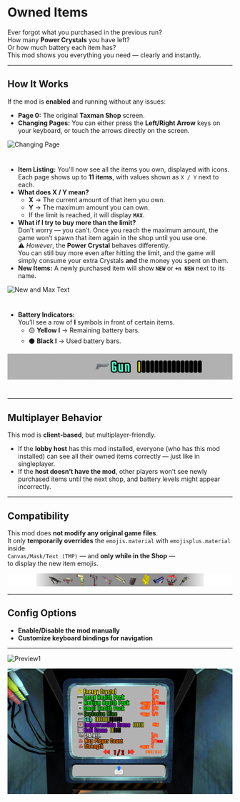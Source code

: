 # Owned Items

Ever forgot what you purchased in the previous run?  
How many **Power Crystals** you have left?  
Or how much battery each item has?  
This mod shows you everything you need — clearly and instantly.

---

## How It Works

If the mod is **enabled** and running without any issues:

- **Page 0:** The original **Taxman Shop** screen.  
- **Changing Pages:** You can either press the **Left/Right Arrow** keys on your keyboard, or touch the arrows directly on the screen.  

![Changing Page](images/changingpage.gif)
#
- **Item Listing:** You'll now see all the items you own, displayed with icons.  
  Each page shows up to **11 items**, with values shown as `X / Y` next to each.  
- **What does X / Y mean?**  
  - **X** → The current amount of that item you own.  
  - **Y** → The maximum amount you can own.  
  - If the limit is reached, it will display **`MAX`**.  
- **What if I try to buy more than the limit?**  
  Don’t worry — you can’t. Once you reach the maximum amount, the game won’t spawn that item again in the shop until you use one.  
  ⚠️ *However*, the **Power Crystal** behaves differently.  
  You can still buy more even after hitting the limit, and the game will simply consume your extra Crystals **and** the money you spent on them.  
- **New Items:** A newly purchased item will show **`NEW`** or **`+n NEW`** next to its name.  

![New and Max Text](https://i.ibb.co/rfmDR5jH/newandmaxtext.gif)
#
- **Battery Indicators:**  
  You’ll see a row of **I** symbols in front of certain items.  
  - 🟡 **Yellow I** → Remaining battery bars.  
  - ⚫ **Black I** → Used battery bars.

![Item Battery](images/battery_1.gif)
#
---

## Multiplayer Behavior

This mod is **client-based**, but multiplayer-friendly.

- If the **lobby host** has this mod installed, everyone (who has this mod installed) can see all their owned items correctly — just like in singleplayer.  
- If the **host doesn’t have the mod**, other players won’t see newly purchased items until the next shop, and battery levels might appear incorrectly.

---

## Compatibility

This mod does **not modify any original game files**.  
It only **temporarily overrides** the `emojis.material` with `emojisplus.material` inside  
`Canvas/Mask/Text (TMP)` — and **only while in the Shop** —  
to display the new item emojis.

![New Item Icons](images/itemicons.png)

---

## Config Options

- **Enable/Disable the mod manually**   
- **Customize keyboard bindings for navigation**

---

![Preview1](https://i.ibb.co/hxckpZV9/preview.gif)

![Preview2](images/preview2.jpg)
#

